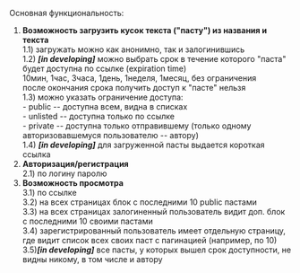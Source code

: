 Основная функциональность:<br>
1) <b>Возможность загрузить кусок текста ("пасту") из названия и текста</b><br>
    1.1) загружать можно как анонимно, так и залогинившись<br>
    1.2) <b><i>[in developing]</i></b> можно выбрать срок в течение которого "паста" будет доступна по ссылке (expiration time)<br>
         10мин, 1час, 3часа, 1день, 1неделя, 1месяц, без ограничения<br>
         после окончания срока получить доступ к "пасте" нельзя<br>
    1.3) можно указать ограничение доступа:<br>
         - public -- доступна всем, видна в списках<br>
         - unlisted -- доступна только по ссылке<br>
         - private -- доступна только отправившему (только одному авторизовавшемуся пользователю -- автору)<br>
    1.4) <b><i>[in developing]</i></b> для загруженной пасты выдается короткая ссылка 
2) <b>Авторизация/регистрация</b><br>
    2.1) по логину паролю<br>
3) <b>Возможность просмотра</b><br>
    3.1) по ссылке<br>
    3.2) на всех страницах блок с последними 10 public пастами<br>
    3.3) на всех страницах залогиненный пользователь видит доп. блок с последними 10 своими пастами<br>
    3.4) зарегистрированный пользователь имеет отдельную страницу, где видит список всех своих паст с пагинацией (например, по 10)<br>
    3.5)<b><i>[in developing]</i></b> все пасты, у которых вышел срок доступности, не видны никому, в том числе и автору<br>

